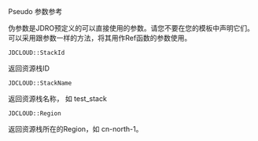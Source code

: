 Pseudo 参数参考

伪参数是JDRO预定义的可以直接使用的参数。请您不要在您的模板中声明它们。可以采用跟参数一样的方法，将其用作Ref函数的参数使用。

```
JDCLOUD::StackId
```

返回资源栈ID

```
JDCLOUD::StackName
```

返回资源栈名称， 如 test_stack

```
JDCLOUD::Region
```

返回资源栈所在的Region，如 cn-north-1。
